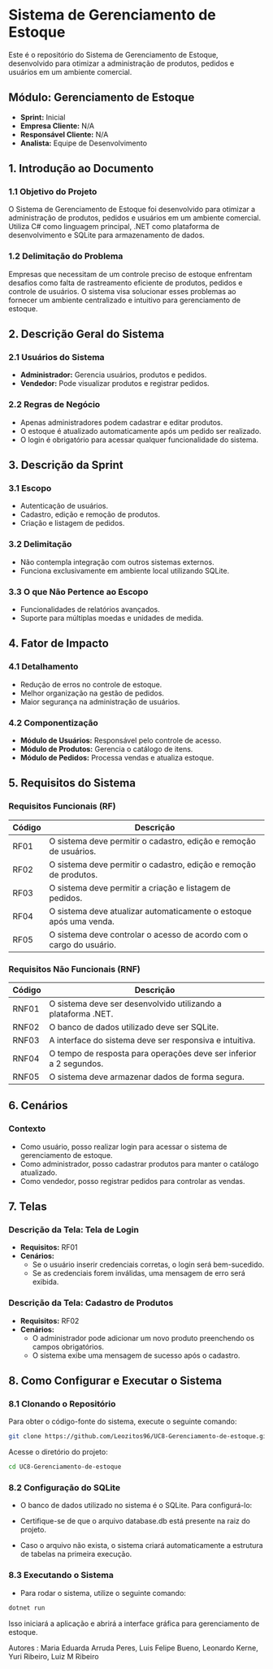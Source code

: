 # Sistema de Gerenciamento de Estoque

Este é o repositório do Sistema de Gerenciamento de Estoque, desenvolvido para otimizar a administração de produtos, pedidos e usuários em um ambiente comercial.

## Módulo: Gerenciamento de Estoque
- **Sprint:** Inicial
- **Empresa Cliente:** N/A
- **Responsável Cliente:** N/A
- **Analista:** Equipe de Desenvolvimento

## 1. Introdução ao Documento

### 1.1 Objetivo do Projeto

O Sistema de Gerenciamento de Estoque foi desenvolvido para otimizar a administração de produtos, pedidos e usuários em um ambiente comercial. Utiliza C# como linguagem principal, .NET como plataforma de desenvolvimento e SQLite para armazenamento de dados.

### 1.2 Delimitação do Problema

Empresas que necessitam de um controle preciso de estoque enfrentam desafios como falta de rastreamento eficiente de produtos, pedidos e controle de usuários. O sistema visa solucionar esses problemas ao fornecer um ambiente centralizado e intuitivo para gerenciamento de estoque.

## 2. Descrição Geral do Sistema

### 2.1 Usuários do Sistema

- **Administrador:** Gerencia usuários, produtos e pedidos.
- **Vendedor:** Pode visualizar produtos e registrar pedidos.

### 2.2 Regras de Negócio

- Apenas administradores podem cadastrar e editar produtos.
- O estoque é atualizado automaticamente após um pedido ser realizado.
- O login é obrigatório para acessar qualquer funcionalidade do sistema.

## 3. Descrição da Sprint

### 3.1 Escopo

- Autenticação de usuários.
- Cadastro, edição e remoção de produtos.
- Criação e listagem de pedidos.

### 3.2 Delimitação

- Não contempla integração com outros sistemas externos.
- Funciona exclusivamente em ambiente local utilizando SQLite.

### 3.3 O que Não Pertence ao Escopo

- Funcionalidades de relatórios avançados.
- Suporte para múltiplas moedas e unidades de medida.

## 4. Fator de Impacto

### 4.1 Detalhamento

- Redução de erros no controle de estoque.
- Melhor organização na gestão de pedidos.
- Maior segurança na administração de usuários.

### 4.2 Componentização

- **Módulo de Usuários:** Responsável pelo controle de acesso.
- **Módulo de Produtos:** Gerencia o catálogo de itens.
- **Módulo de Pedidos:** Processa vendas e atualiza estoque.

## 5. Requisitos do Sistema

### Requisitos Funcionais (RF)

| Código | Descrição |
|--------|-----------|
| RF01   | O sistema deve permitir o cadastro, edição e remoção de usuários. |
| RF02   | O sistema deve permitir o cadastro, edição e remoção de produtos. |
| RF03   | O sistema deve permitir a criação e listagem de pedidos. |
| RF04   | O sistema deve atualizar automaticamente o estoque após uma venda. |
| RF05   | O sistema deve controlar o acesso de acordo com o cargo do usuário. |

### Requisitos Não Funcionais (RNF)

| Código | Descrição |
|--------|-----------|
| RNF01  | O sistema deve ser desenvolvido utilizando a plataforma .NET. |
| RNF02  | O banco de dados utilizado deve ser SQLite. |
| RNF03  | A interface do sistema deve ser responsiva e intuitiva. |
| RNF04  | O tempo de resposta para operações deve ser inferior a 2 segundos. |
| RNF05  | O sistema deve armazenar dados de forma segura. |

## 6. Cenários

### Contexto

- Como usuário, posso realizar login para acessar o sistema de gerenciamento de estoque.
- Como administrador, posso cadastrar produtos para manter o catálogo atualizado.
- Como vendedor, posso registrar pedidos para controlar as vendas.

## 7. Telas

### Descrição da Tela: Tela de Login
- **Requisitos:** RF01
- **Cenários:**
  - Se o usuário inserir credenciais corretas, o login será bem-sucedido.
  - Se as credenciais forem inválidas, uma mensagem de erro será exibida.

### Descrição da Tela: Cadastro de Produtos
- **Requisitos:** RF02
- **Cenários:**
  - O administrador pode adicionar um novo produto preenchendo os campos obrigatórios.
  - O sistema exibe uma mensagem de sucesso após o cadastro.

## 8. Como Configurar e Executar o Sistema

### 8.1 Clonando o Repositório

Para obter o código-fonte do sistema, execute o seguinte comando:

```bash
git clone https://github.com/Leozitos96/UC8-Gerenciamento-de-estoque.git
```

Acesse o diretório do projeto: 

```bash 
cd UC8-Gerenciamento-de-estoque
```

### 8.2 Configuração do SQLite 

- O banco de dados utilizado no sistema é o SQLite. Para configurá-lo: 

- Certifique-se de que o arquivo database.db está presente na raiz do projeto. 

- Caso o arquivo não exista, o sistema criará automaticamente a estrutura de tabelas na primeira execução. 

### 8.3 Executando o Sistema 

- Para rodar o sistema, utilize o seguinte comando: 
``` bash
dotnet run 
```  

Isso iniciará a aplicação e abrirá a interface gráfica para gerenciamento de estoque. 

Autores : Maria Eduarda Arruda Peres, Luis Felipe Bueno, Leonardo Kerne, Yuri Ribeiro, Luiz M Ribeiro
